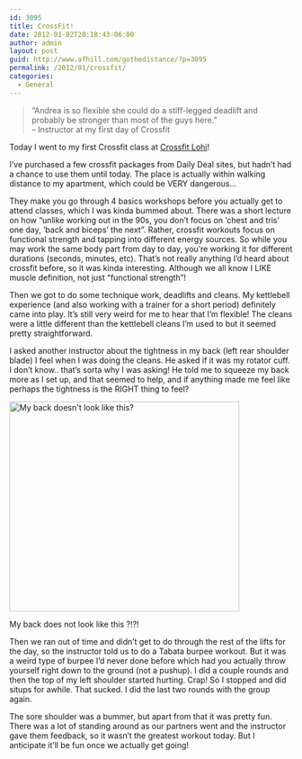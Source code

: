 ```yaml
---
id: 3095
title: CrossFit!
date: 2012-01-02T20:18:43-06:00
author: admin
layout: post
guid: http://www.afhill.com/gothedistance/?p=3095
permalink: /2012/01/crossfit/
categories:
  - General
---
```

> &#8220;Andrea is so flexible she could do a stiff-legged deadlift and probably be stronger than most of the guys here.&#8221;  
> &#8211; Instructor at my first day of Crossfit

Today I went to my first Crossfit class at [Crossfit Lohi](http://www.crossfitlodo.com)! 

I&#8217;ve purchased a few crossfit packages from Daily Deal sites, but hadn&#8217;t had a chance to use them until today. The place is actually within walking distance to my apartment, which could be VERY dangerous&#8230;

They make you go through 4 basics workshops before you actually get to attend classes, which I was kinda bummed about. There was a short lecture on how &#8220;unlike working out in the 90s, you don&#8217;t focus on &#8216;chest and tris&#8217; one day, &#8216;back and biceps&#8217; the next&#8221;. Rather, crossfit workouts focus on functional strength and tapping into different energy sources. So while you may work the same body part from day to day, you&#8217;re working it for different durations (seconds, minutes, etc). That&#8217;s not really anything I&#8217;d heard about crossfit before, so it was kinda interesting. Although we all know I LIKE muscle definition, not just &#8220;functional strength&#8221;! 

Then we got to do some technique work, deadlifts and cleans. My kettlebell experience (and also working with a trainer for a short period) definitely came into play. It&#8217;s still very weird for me to hear that I&#8217;m flexible! The cleans were a little different than the kettlebell cleans I&#8217;m used to but it seemed pretty straightforward. 

I asked another instructor about the tightness in my back (left rear shoulder blade) I feel when I was doing the cleans. He asked if it was my rotator cuff. I don&#8217;t know.. that&#8217;s sorta why I was asking! He told me to squeeze my back more as I set up, and that seemed to help, and if anything made me feel like perhaps the tightness is the RIGHT thing to feel?

<div id="attachment_3152" style="width: 419px" class="wp-caption alignright">
  <a href="http://www.afhill.com/gothedistance/wp-content/uploads/2012/01/Muscle-Diagrams-of-Major-Muscles-Exercised-in-Weight-Training-MotleyHealth®.png"><img aria-describedby="caption-attachment-3152" src="http://www.afhill.com/gothedistance/wp-content/uploads/2012/01/Muscle-Diagrams-of-Major-Muscles-Exercised-in-Weight-Training-MotleyHealth®.png" alt="My back doesn&#039;t look like this?" title="My back doesn&#039;t look like this??" width="409" height="373" class="size-full wp-image-3152" /></a>
  
  <p id="caption-attachment-3152" class="wp-caption-text">
    My back does not look like this ?!?!
  </p>
</div>

Then we ran out of time and didn&#8217;t get to do through the rest of the lifts for the day, so the instructor told us to do a Tabata burpee workout. But it was a weird type of burpee I&#8217;d never done before which had you actually throw yourself right down to the ground (not a pushup). I did a couple rounds and then the top of my left shoulder started hurting. Crap! So I stopped and did situps for awhile. That sucked. I did the last two rounds with the group again. 

The sore shoulder was a bummer, but apart from that it was pretty fun. There was a lot of standing around as our partners went and the instructor gave them feedback, so it wasn&#8217;t the greatest workout today. But I anticipate it&#8217;ll be fun once we actually get going!